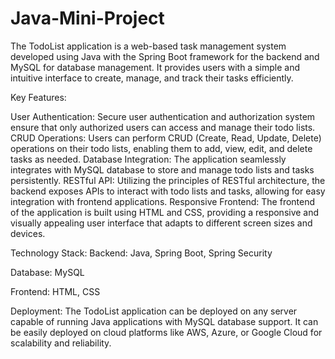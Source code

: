 # Java-Mini-Project
The TodoList application is a web-based task management system developed using Java with the Spring Boot framework for the backend and MySQL for database management. It provides users with a simple and intuitive interface to create, manage, and track their tasks efficiently.

Key Features:

User Authentication: Secure user authentication and authorization system ensure that only authorized users can access and manage their todo lists.
CRUD Operations: Users can perform CRUD (Create, Read, Update, Delete) operations on their todo lists, enabling them to add, view, edit, and delete tasks as needed.
Database Integration: The application seamlessly integrates with MySQL database to store and manage todo lists and tasks persistently.
RESTful API: Utilizing the principles of RESTful architecture, the backend exposes APIs to interact with todo lists and tasks, allowing for easy integration with frontend applications.
Responsive Frontend: The frontend of the application is built using HTML and CSS, providing a responsive and visually appealing user interface that adapts to different screen sizes and devices.

Technology Stack:
Backend: Java, Spring Boot, Spring Security

Database: MySQL

Frontend: HTML, CSS

Deployment:
The TodoList application can be deployed on any server capable of running Java applications with MySQL database support. It can be easily deployed on cloud platforms like AWS, Azure, or Google Cloud for scalability and reliability.
